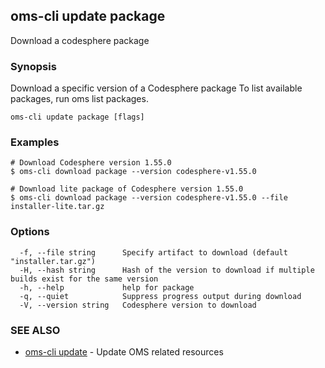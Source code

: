 ## oms-cli update package

Download a codesphere package

### Synopsis

Download a specific version of a Codesphere package
To list available packages, run oms list packages.

```
oms-cli update package [flags]
```

### Examples

```
# Download Codesphere version 1.55.0
$ oms-cli download package --version codesphere-v1.55.0

# Download lite package of Codesphere version 1.55.0
$ oms-cli download package --version codesphere-v1.55.0 --file installer-lite.tar.gz

```

### Options

```
  -f, --file string      Specify artifact to download (default "installer.tar.gz")
  -H, --hash string      Hash of the version to download if multiple builds exist for the same version
  -h, --help             help for package
  -q, --quiet            Suppress progress output during download
  -V, --version string   Codesphere version to download
```

### SEE ALSO

* [oms-cli update](oms-cli_update.md)	 - Update OMS related resources


